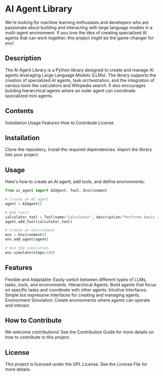 # AI Agent Library

We're looking for machine learning enthusiasts and developers who are passionate about building and interacting with large language models in a multi-agent environment. If you love the idea of creating specialized AI agents that can work together, this project might be the game-changer for you!

## Description
The AI Agent Library is a Python library designed to create and manage AI agents leveraging Large Language Models (LLMs). The library supports the creation of specialized AI agents, task orchestration, and the integration of various tools like calculators and Wikipedia search. It also encourages building hierarchical agents where an outer agent can coordinate specialized mini agents.

## Contents
Installation
Usage
Features
How to Contribute
License

## Installation
Clone the repository.
Install the required dependencies.
Import the library into your project.

## Usage
Here's how to create an AI agent, add tools, and define environments:
```python
from ai_agent import AIAgent, Tool, Environment

# Create an AI agent
agent = AIAgent()

# Add tools
calculator_tool = Tool(name="Calculator", description="Performs basic arithmetic calculations")
agent.add_tool(calculator_tool)

# Create an environment
env = Environment()
env.add_agent(agent)

# Run the simulation
env.simulate(steps=100)
```
## Features
Flexible and Adaptable: Easily switch between different types of LLMs, tasks, tools, and environments.
Hierarchical Agents: Build agents that focus on specific tasks and coordinate with other agents.
Intuitive Interfaces: Simple but expressive interfaces for creating and managing agents.
Environment Simulation: Create environments where agents can operate and interact.

## How to Contribute
We welcome contributions! See the Contribution Guide for more details on how to contribute to this project.

## License
This project is licensed under the GPL License. See the License File for more details.
